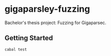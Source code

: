 # gigaparsley-fuzzing

Bachelor's thesis project: Fuzzing for Gigaparsec.

## Getting Started

```cabal test```